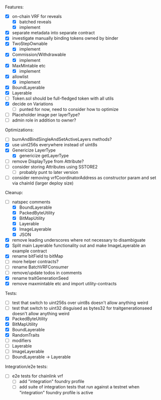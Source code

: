 Features:

-   [x] on-chain VRF for reveals
    -   [x] batched reveals
    -   [x] implement
-   [x] separate metadata into separate contract
-   [x] investigate manually binding tokens owned by binder
-   [x] TwoStepOwnable
    -   [x] implement
-   [x] Commission/Withdrawable
    -   [x] implement
-   [x] MaxMintable etc
    -   [x] implement
-   [x] allowlist
    -   [x] implement
-   [x] BoundLayerable
-   [x] Layerable
-   [ ] Token.sol should be full-fledged token with all utils
-   [x] decide on Variations
    -   [ ] punted for now, need to consider how to optimize
-   [ ] Placeholder image per layerType?
-   [ ] admin role in addition to owner?

Optimizations:

-   [ ] burnAndBindSingleAndSetActiveLayers methods?
-   [x] use uint256s everywhere instead of uint8s
-   [x] Genericize LayerType
    -   [x] genericize getLayerType
-   [ ] remove DisplayType from Attribute?
-   [ ] consider storing Attributes using SSTORE2
    -   [ ] probably punt to later version
-   [ ] consider removing vrfCoordinatorAddress as constructor param and set via chainId (larger deploy size)

Cleanup:

-   [ ] natspec comments
    -   [x] BoundLayerable
    -   [x] PackedByteUtility
    -   [x] BitMapUtility
    -   [x] Layerable
    -   [x] ImageLayerable
    -   [x] JSON
-   [x] remove leading underscores where not necessary to disambiguate
-   [x] Split main Layerable functionality out and make ImageLayerable an example contract
-   [x] rename bitField to bitMap
-   [ ] more helper contracts?
-   [ ] rename BatchVRFConsumer
-   [ ] remove/update todos in comments
-   [x] rename traitGenerationSeed
-   [x] remove maxmintable etc and import utility-contracts

Tests:

-   [ ] test that switch to uint256s over uint8s doesn't allow anything weird
-   [ ] test that switch to uint32 disguised as bytes32 for traitgenerationseed doesn't allow anything weird
-   [x] PackedByteUtility
-   [x] BitMapUtility
-   [x] BoundLayerable
-   [x] RandomTraits
-   [ ] modifiers
-   [ ] Layerable
-   [ ] ImageLayerable
-   [ ] BoundLayerable -> Layerable

Integration/e2e tests:

-   [ ] e2e tests for chainlink vrf
    -   [ ] add "integration" foundry profile
    -   [ ] add suite of integration tests that run against a testnet when "integration" foundry profile is active
